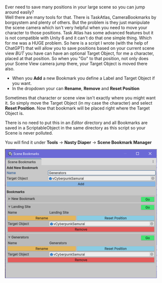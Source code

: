 
Ever need to save many positions in your large scene so you can jump around easily?  
Well there are many tools for that.  There is TaskAtlas, CameraBookmarks by borgsystem and plenty of others. But the problem is they just manipulate the scene camera which isn't very helpful when you need to move your character to those positions.  Task Atlas has some advanced features but it is not compatible with Unity 6 and it can't do that one simple thing.  Which for me was a HUGE problem. So here is a script I wrote (with the help of ChatGPT) that will allow you to save positions based on your current scene view *BUT* you have can have an optional Target Object, for me a character, placed at that position.  So when you "Go" to that position, not only does your Scene View camera jump there, your Target Object is moved there also.


* When you **Add** a new Bookmark you define a Label and Target Object if you want.
* In the dropdown your can **Rename**, **Remove** and **Reset Position**

Sometimes that character or scene view isn't exactly where you might want it. So simply move the Target Object (in my case the character) and select **Reset Position**. Now that bookmark will be placed right where the Target Object is.

There is no need to put this in an _Editor_ directory and all Bookmarks are saved in a ScriptableObject in the same directory as this script so your Scene is never polluted.
  
You will find it under   **Tools** &#8594; **Nasty Diaper** &#8594; **Scene Bookmark Manager**

![Screenshot](./Capture.PNG "Screenshot")
